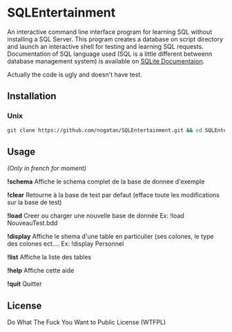 # SQLEntertainment

An interactive command line interface program for learning SQL without installing a SQL Server.
This program creates a database on script directory and launch an interactive shell for testing and learning SQL requests. Documentation of SQL language used (SQL is a little different betweenn database management system) is available on [SQLite Documentaion](https://www.sqlite.org/docs.html).

Actually the code is ugly and doesn't have test.

## Installation

### Unix

```bash
git clone https://github.com/nogatan/SQLEntertainment.git && cd SQLEntertainment && python3 SQLEntertainment/Sql_Entertainment.py
```

## Usage

*(Only in french for moment)*


**!schema**	Affiche le schema complet de la base de donnee d'exemple

**!clear**	Retourne à la base de test par defaut (efface toute les modifications sur la base de test)

**!load** <nom de la table>	Creer ou charger une nouvelle base de donnée Ex: !load NouveauTest.bdd

**!display** <nom de la table>	Affiche le shema d'une table en particulier (ses colones, le type des colones ect.... Ex: !display Personnel

**!list**	Affiche la liste des tables

**!help**	 Affiche cette aide

**!quit**	Quitter


## License

Do What The Fuck You Want to Public License (WTFPL)
